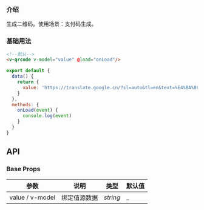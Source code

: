 ### 介绍

生成二维码。使用场景：支付码生成。

### 基础用法

```html
<!--默认-->
<v-qrcode v-model="value" @load="onLoad"/>
```

```js
export default {
  data() {
    return {
      value: 'https://translate.google.cn/?sl=auto&tl=en&text=%E4%BA%8C%E7%BB%B4%E7%A0%81&op=translate',
    }
  },
  methods: {
    onLoad(event) {
      console.log(event)
    }
  }
}
```

## API

### Base Props

| 参数   | 说明           | 类型      | 默认值 |
| ------ | -------------- | --------- | ------ |
| value / v-model | 绑定值源数据 | _string_  | _  |